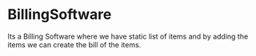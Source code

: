 # BillingSoftware
Its a Billing Software where we have static list of items and by adding the items we can create the bill of the items.
